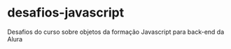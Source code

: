 # desafios-javascript
Desafios do curso sobre objetos da formação Javascript para back-end da Alura
